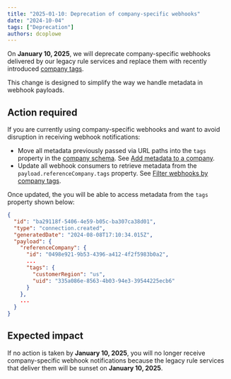 ```yaml
---
title: "2025-01-10: Deprecation of company-specific webhooks"
date: "2024-10-04"
tags: ["Deprecation"]
authors: dcoplowe
---
```

On **January 10, 2025**, we will deprecate company-specific webhooks delivered by our legacy rule services and replace them with recently introduced [company tags](/updates/240926-introducing-company-tags).

<!--truncate-->

This change is designed to simplify the way we handle metadata in webhook payloads.

## Action required

If you are currently using company-specific webhooks and want to avoid disruption in receiving webhook notifications:
- Move all metadata previously passed via URL paths into the `tags` property in the [company schema](/platform-api#/schemas/Company).
  See [Add metadata to a company](/using-the-api/managing-companies#add-metadata-to-a-company).
- Update all webhook consumers to retrieve metadata from the `payload.referenceCompany.tags` property.
  See [Filter webhooks by company tags](/using-the-api/webhooks/create-consumer#filter-webhooks-by-company-tags).

Once updated, the you will be able to access metadata from the `tags` property shown below:

```json
{
  "id": "ba29118f-5406-4e59-b05c-ba307ca38d01",
  "type": "connection.created",
  "generatedDate": "2024-08-08T17:10:34.015Z",
  "payload": {
    "referenceCompany": {
      "id": "0498e921-9b53-4396-a412-4f2f5983b0a2",
      ...
      "tags": {
        "customerRegion": "us",
        "uid": "335a086e-8563-4b03-94e3-39544225ecb6"
      }
    },
    ...
  }
}
```

## Expected impact

If no action is taken by **January 10, 2025**, you will no longer receive company-specific webhook notifications because the legacy rule services that deliver them will be sunset on **January 10, 2025**.
